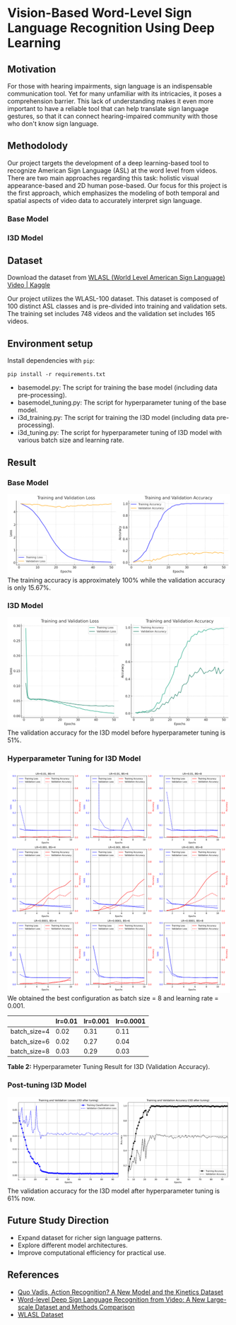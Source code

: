 # Vision-Based Word-Level Sign Language Recognition Using Deep Learning

## Motivation

For those with hearing impairments, sign language is an indispensable communication tool. Yet for many unfamiliar with its intricacies, it poses a comprehension barrier. This lack of understanding makes it even more important to have a reliable tool that can help translate sign language gestures, so that it can connect hearing-impaired community with those who don't know sign language.

## Methodolody

Our project targets the development of a deep learning-based tool to recognize American Sign Language (ASL) at the word level from videos. There are two main approaches regarding this task: holistic visual appearance-based and 2D human pose-based. Our focus for this project is the first approach, which emphasizes the modeling of both temporal and spatial aspects of video data to accurately interpret sign language.

### Base Model

### I3D Model


## Dataset

Download the dataset from [WLASL (World Level American Sign Language) Video | Kaggle](https://www.kaggle.com/datasets/risangbaskoro/wlasl-processed)

Our project utilizes the WLASL-100 dataset. This dataset is composed of 100 distinct ASL classes and is pre-divided into training and validation sets. The training set includes 748 videos and the validation set includes 165 videos.

## Environment setup

Install dependencies with `pip`:

```
pip install -r requirements.txt
```

* basemodel.py: The script for training the base model (including data pre-processing).
* basemodel_tuning.py: The script for hyperparameter tuning of the base model.
* i3d_training.py: The script for training the I3D model (including data pre-processing).
* i3d_tuning.py: The script for hyperparameter tuning of I3D model with various batch size and learning rate.

## Result

### Base Model

![Base model evaluation result](https://github.com/Allison67/sign-language-recognition/blob/main/base_model/basemodel_performance.png)
The training accuracy is approximately 100% while the validation accuracy is only 15.67%.

### I3D Model

![I3D evaluation result](https://github.com/Allison67/sign-language-recognition/blob/main/i3d/i3d_performance_without_tuning.png)
The validation accuracy for the I3D model before hyperparameter tuning is 51%.

### Hyperparameter Tuning for I3D Model
![hyperparameter tuning for i3d model](https://github.com/Allison67/sign-language-recognition/blob/main/i3d/hyperparameter_tuning_i3d.png)
We obtained the best configuration as batch size = 8 and learning rate = 0.001.

|              | lr=0.01 | lr=0.001 | lr=0.0001 |
| ------------ | ------- | -------- | --------- |
| batch_size=4 | 0.02    | 0.31     | 0.11      |
| batch_size=6 | 0.02    | 0.27     | 0.04      |
| batch_size=8 | 0.03    | 0.29     | 0.03      |

**Table 2:** Hyperparameter Tuning Result for I3D (Validation Accuracy).

### Post-tuning I3D Model
![performance of i3d after tuning](https://github.com/Allison67/sign-language-recognition/blob/main/i3d/I3D_after_tuning.png)
The validation accuracy for the I3D model after hyperparameter tuning is 61% now.

## Future Study Direction

- Expand dataset for richer sign language patterns.
- Explore different model architectures.
- Improve computational efficiency for practical use.

## References
* [Quo Vadis, Action Recognition? A New Model and the Kinetics Dataset](https://arxiv.org/pdf/1705.07750.pdf)
* [Word-level Deep Sign Language Recognition from Video: A New Large-scale Dataset and Methods Comparison](https://arxiv.org/abs/1910.11006)
* [WLASL Dataset](https://github.com/dxli94/WLASL)

